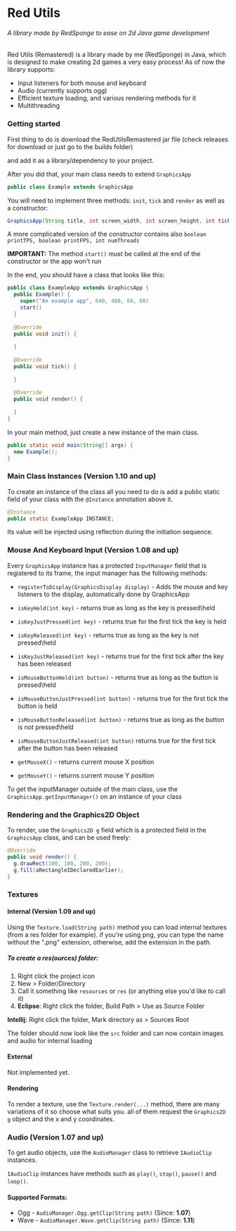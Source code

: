 # Red Utils
###### A library made by RedSponge to ease on 2d Java game development

Red Utils (Remastered) is a library made by me (RedSponge) in Java, which is designed to make creating 2d games a very easy process!
As of now the library supports:

* Input listeners for both mouse and keyboard
* Audio (currently supports ogg)
* Efficient texture loading, and various rendering methods for it
* Multithreading

### Getting started
First thing to do is download the RedUtilsRemastered jar file (check releases for download or just go to the builds folder)

and add it as a library/dependency to your project.

After you did that, your main class needs to extend `GraphicsApp`

```java
public class Example extends GraphicsApp
```

You will need to implement three methods: `init`, `tick` and `render` as well as a constructor:
```java
GraphicsApp(String title, int screen_width, int screen_height, int ticksPerSecond, int framesPerSecond)
```
A more complicated version of the constructor contains also `boolean printTPS, boolean printFPS, int numThreads`

**IMPORTANT:** The method `start()` must be called at the end of the constructor or the app won't run

In the end, you should have a class that looks like this:
```java
public class ExampleApp extends GraphicsApp {
  public Example() {
    super("An example app", 640, 480, 60, 60)  
    start()
  }
  
  @Override
  public void init() {
  
  }
  
  @Override
  public void tick() {
  
  }
  
  @Override
  public void render() {
  
  }
}
```

In your main method, just create a new instance of the main class.
```java
public static void main(String[] args) {
  new Example();
}
```

### Main Class Instances (Version 1.10 and up)

To create an instance of the class all you need to do is add a public static field of your class with the `@Instance` annotation above it.
```java
@Instance
public static ExampleApp INSTANCE;
```
Its value will be injected using reflection during the initiation sequence.

### Mouse And Keyboard Input (Version 1.08 and up)

Every `GraphicsApp` instance has a protected `InputManager` field that is registered to its frame, the input manager has the following methods:

*  `registerToDisplay(GraphicsDisplay display)` - Adds the mouse and key listeners to the display, automatically done by GraphicsApp
  
*  `isKeyHeld(int key)` - returns true as long as the key is pressed\held
*  `isKeyJustPressed(int key)` - returns true for the first tick the key is held
*  `isKeyReleased(int key)` - returns true as long as the key is not pressed\held
*  `isKeyJustReleased(int key)` - returns true for the first tick after the key has been released
  
*  `isMouseButtonHeld(int button)` - returns true as long as the button is pressed\held
*  `isMouseButtonJustPressed(int button)` - returns true for the first tick the button is held
*  `isMouseButtonReleased(int button)` - returns true as long as the button is not pressed\held
*  `isMouseButtonJustReleased(int button)` returns true for the first tick after the button has been released
  
*  `getMouseX()` - returns current mouse X position
*  `getMouseY()` - returns current mouse Y position

To get the inputManager outside of the main class, use the `GraphicsApp.getInputManager()` on an instance of your class

### Rendering and the Graphics2D Object
To render, use the `Graphics2D g` field which is a protected field in the `GraphicsApp` class, and can be used freely:
```java
@Override
public void render() {
  g.drawRect(100, 100, 200, 200);
  g.fill(aRectangleIDeclaredEarlier);
}
```

### Textures

#### Internal (Version 1.09 and up)
Using the `Texture.load(String path)` method you can load internal textures (from a res folder for example). if you're using png, you can type the name without the ".png" extension, otherwise, add the extension in the path.

##### To create a res(ources) folder:

1. Right click the project icon
2. New > Folder/Directory
3. Call it something like `resources` or `res` (or anything else you'd like to call it)
4. **Eclipse**: Right click the folder, Build Path > Use as Source Folder

**Intellij**: Right click the folder, Mark directory as > Sources Root

The folder should now look like the `src` folder and can now contain images and audio for internal loading

#### External
Not implemented yet.

#### Rendering
To render a texture, use the `Texture.render(...)` method, there are many variations of it so choose what suits you. all of them request the `Graphics2D g` object and the x and y coordinates.

### Audio (Version 1.07 and up)
To get audio objects, use the  `AudioManager` class to retrieve `IAudioClip` instances.

`IAudioClip` instances have methods such as `play()`, `stop()`, `pause()` and `loop()`.

#### Supported Formats:
* Ogg - `AudioManager.Ogg.getClip(String path)` (Since: **1.07**)
* Wave - `AudioManager.Wave.getClip(String path)` (Since: **1.11**)
